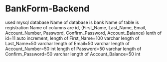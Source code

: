 # BankForm-Backend
used mysql database
Name of database is bank
Name of table is registration
Name of columns are id, (First_Name, Last_Name, Email, Account_Number, Password, Confirm_Password, Account_Balance)
lenth of id=11 auto increment,
length of First_Name=100 varchar
length of Last_Name=50 varchar
length of Email=50 varchar
length of Account_Number=50 int
length of Password=50 varchar
length of Confirm_Password=50 varchar
length of Account_Balance=50 int
